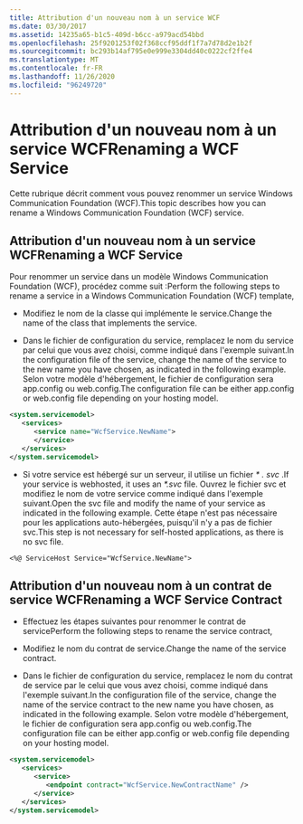 ```yaml
---
title: Attribution d'un nouveau nom à un service WCF
ms.date: 03/30/2017
ms.assetid: 14235a65-b1c5-409d-b6cc-a979acd54bbd
ms.openlocfilehash: 25f9201253f02f368ccf95ddf1f7a7d78d2e1b2f
ms.sourcegitcommit: bc293b14af795e0e999e3304dd40c0222cf2ffe4
ms.translationtype: MT
ms.contentlocale: fr-FR
ms.lasthandoff: 11/26/2020
ms.locfileid: "96249720"
---
```

# <a name="renaming-a-wcf-service"></a><span data-ttu-id="5dcb5-102">Attribution d'un nouveau nom à un service WCF</span><span class="sxs-lookup"><span data-stu-id="5dcb5-102">Renaming a WCF Service</span></span>

<span data-ttu-id="5dcb5-103">Cette rubrique décrit comment vous pouvez renommer un service Windows Communication Foundation (WCF).</span><span class="sxs-lookup"><span data-stu-id="5dcb5-103">This topic describes how you can rename a Windows Communication Foundation (WCF) service.</span></span>  
  
## <a name="renaming-a-wcf-service"></a><span data-ttu-id="5dcb5-104">Attribution d'un nouveau nom à un service WCF</span><span class="sxs-lookup"><span data-stu-id="5dcb5-104">Renaming a WCF Service</span></span>  

 <span data-ttu-id="5dcb5-105">Pour renommer un service dans un modèle Windows Communication Foundation (WCF), procédez comme suit :</span><span class="sxs-lookup"><span data-stu-id="5dcb5-105">Perform the following steps to rename a service in a Windows Communication Foundation (WCF) template,</span></span>  
  
- <span data-ttu-id="5dcb5-106">Modifiez le nom de la classe qui implémente le service.</span><span class="sxs-lookup"><span data-stu-id="5dcb5-106">Change the name of the class that implements the service.</span></span>  
  
- <span data-ttu-id="5dcb5-107">Dans le fichier de configuration du service, remplacez le nom du service par celui que vous avez choisi, comme indiqué dans l'exemple suivant.</span><span class="sxs-lookup"><span data-stu-id="5dcb5-107">In the configuration file of the service, change the name of the service to the new name you have chosen, as indicated in the following example.</span></span> <span data-ttu-id="5dcb5-108">Selon votre modèle d'hébergement, le fichier de configuration sera app.config ou web.config.</span><span class="sxs-lookup"><span data-stu-id="5dcb5-108">The configuration file can be either app.config or web.config file depending on your hosting model.</span></span>  
  
```xml  
<system.servicemodel>  
   <services>  
      <service name="WcfService.NewName">  
      </service>  
   </services>  
</system.servicemodel>  
```  
  
- <span data-ttu-id="5dcb5-109">Si votre service est hébergé sur un serveur, il utilise un fichier *\* . svc* .</span><span class="sxs-lookup"><span data-stu-id="5dcb5-109">If your service is webhosted, it uses an *\*.svc* file.</span></span> <span data-ttu-id="5dcb5-110">Ouvrez le fichier svc et modifiez le nom de votre service comme indiqué dans l'exemple suivant.</span><span class="sxs-lookup"><span data-stu-id="5dcb5-110">Open the svc file and modify the name of your service as indicated in the following example.</span></span> <span data-ttu-id="5dcb5-111">Cette étape n'est pas nécessaire pour les applications auto-hébergées, puisqu'il n'y a pas de fichier svc.</span><span class="sxs-lookup"><span data-stu-id="5dcb5-111">This step is not necessary for self-hosted applications, as there is no svc file.</span></span>  
  
```aspx-csharp
<%@ ServiceHost Service="WcfService.NewName">  
```  
  
## <a name="renaming-a-wcf-service-contract"></a><span data-ttu-id="5dcb5-112">Attribution d'un nouveau nom à un contrat de service WCF</span><span class="sxs-lookup"><span data-stu-id="5dcb5-112">Renaming a WCF Service Contract</span></span>  
  
- <span data-ttu-id="5dcb5-113">Effectuez les étapes suivantes pour renommer le contrat de service</span><span class="sxs-lookup"><span data-stu-id="5dcb5-113">Perform the following steps to rename the service contract,</span></span>  
  
- <span data-ttu-id="5dcb5-114">Modifiez le nom du contrat de service.</span><span class="sxs-lookup"><span data-stu-id="5dcb5-114">Change the name of the service contract.</span></span>  
  
- <span data-ttu-id="5dcb5-115">Dans le fichier de configuration du service, remplacez le nom du contrat de service par le celui que vous avez choisi, comme indiqué dans l'exemple suivant.</span><span class="sxs-lookup"><span data-stu-id="5dcb5-115">In the configuration file of the service, change the name of the service contract to the new name you have chosen, as indicated in the following example.</span></span> <span data-ttu-id="5dcb5-116">Selon votre modèle d'hébergement, le fichier de configuration sera app.config ou web.config.</span><span class="sxs-lookup"><span data-stu-id="5dcb5-116">The configuration file can be either app.config or web.config file depending on your hosting model.</span></span>  
  
```xml  
<system.servicemodel>  
   <services>  
      <service>  
         <endpoint contract="WcfService.NewContractName" />  
      </service>  
   </services>  
</system.servicemodel>  
```

